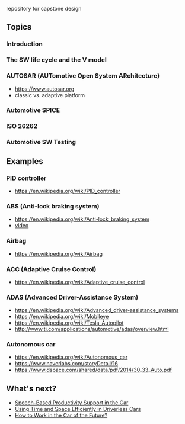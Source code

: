 repository for capstone design

## Topics

### Introduction

### The SW life cycle and the V model

### AUTOSAR (AUTomotive Open System ARchitecture)
* https://www.autosar.org
* classic vs. adaptive platform

### Automotive SPICE 

### ISO 26262

### Automotive SW Testing

## Examples
### PID controller
* https://en.wikipedia.org/wiki/PID_controller


### ABS (Anti-lock braking system)
* https://en.wikipedia.org/wiki/Anti-lock_braking_system
* [video](https://youtu.be/ru4JIZ-x8yo)

### Airbag
* https://en.wikipedia.org/wiki/Airbag

### ACC (Adaptive Cruise Control)
* https://en.wikipedia.org/wiki/Adaptive_cruise_control

### ADAS (Advanced Driver-Assistance System)
* https://en.wikipedia.org/wiki/Advanced_driver-assistance_systems
* https://en.wikipedia.org/wiki/Mobileye
* https://en.wikipedia.org/wiki/Tesla_Autopilot
* http://www.ti.com/applications/automotive/adas/overview.html

### Autonomous car
* https://en.wikipedia.org/wiki/Autonomous_car
* https://www.naverlabs.com/storyDetail/16
* https://www.dspace.com/shared/data/pdf/2014/30_33_Auto.pdf


## What's next?
* [Speech-Based Productivity Support in the Car](https://www.microsoft.com/en-us/research/publication/an-exploration-of-speech-based-productivity-support-in-the-car/)
* [Using Time and Space Efficiently in Driverless Cars](https://dl.acm.org/citation.cfm?id=3300635)
* [How to Work in the Car of the Future?](https://dl.acm.org/citation.cfm?id=3300284)
